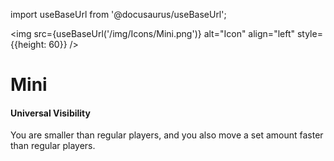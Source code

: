 import useBaseUrl from '@docusaurus/useBaseUrl';

<img src={useBaseUrl('/img/Icons/Mini.png')} alt="Icon" align="left" style={{height: 60}} />
# Mini

#### Universal Visibility

You are smaller than regular players, and you also move a set amount faster than regular players.
